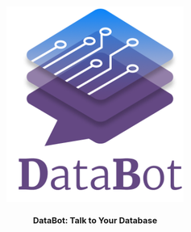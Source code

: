 <div align="center">
  <img src="media/DataBot Logo with text.png" width=350px alt="DataBot Logo">
<h3>DataBot: Talk to Your Database</h3>
</div>

